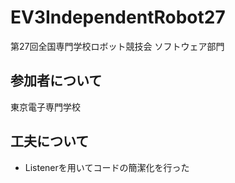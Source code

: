 # EV3IndependentRobot27
第27回全国専門学校ロボット競技会
ソフトウェア部門

## 参加者について
東京電子専門学校

## 工夫について
- Listenerを用いてコードの簡潔化を行った

